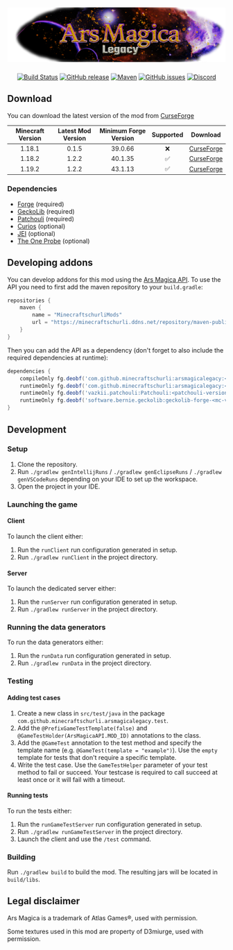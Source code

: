 [![Ars Magica: Legacy](src/main/resources/logo.png)](https://mc-mods.cf/ars-magica-legacy)
==================

<!--suppress HtmlDeprecatedAttribute -->
<div align="center">

[![Build Status](https://img.shields.io/github/actions/workflow/status/MinecraftschurliMods/Ars-Magica-Legacy/build.yml?branch=version%2F1.19.x&logo=github)](https://github.com/MinecraftschurliMods/Ars-Magica-Legacy/actions/workflows/build.yml) 
[![GitHub release](https://img.shields.io/github/v/release/MinecraftschurliMods/Ars-Magica-Legacy?display_name=tag&sort=semver)](https://github.com/MinecraftschurliMods/Ars-Magica-Legacy/releases/latest) 
[![Maven](https://img.shields.io/maven-metadata/v?metadataUrl=https%3A%2F%2Fminecraftschurli.ddns.net%2Frepository%2Fmaven-public%2Fcom%2Fgithub%2Fminecraftschurlimods%2Farsmagicalegacy%2Fmaven-metadata.xml&versionPrefix=1.19)](https://minecraftschurli.ddns.net/repository/#/maven-public/com/github/minecraftschurli/arsmagicalegacy) 
[![GitHub issues](https://img.shields.io/github/issues-raw/MinecraftschurliMods/Ars-Magica-Legacy/bug?label=open%20bugs)](https://github.com/MinecraftschurliMods/Ars-Magica-Legacy/issues?q=is%3Aopen+is%3Aissue+label%3Abug) 
[![Discord](https://img.shields.io/discord/358283695104458752?color=%235865F2&label=Discord&logo=discord&logoColor=%235865F2)](https://discord.gg/GcFqXwX)

</div>

## Download
You can download the latest version of the mod from [CurseForge](https://mc-mods.cf/ars-magica-legacy)

| Minecraft Version | Latest Mod Version | Minimum Forge Version | Supported |                             Download                             |
|:-----------------:|:------------------:|:---------------------:|:---------:|:----------------------------------------------------------------:|
|      1.18.1       |       0.1.5        |        39.0.66        |     ❌     | [CurseForge](https://mc-mods.cf/ars-magica-legacy/files/3656337) |
|      1.18.2       |       1.2.2        |        40.1.35        |     ✅     | [CurseForge](https://mc-mods.cf/ars-magica-legacy/files/4212998) |
|      1.19.2       |       1.2.2        |        43.1.13        |     ✅     | [CurseForge](https://mc-mods.cf/ars-magica-legacy/files/4212997) |


### Dependencies
- [Forge](https://files.minecraftforge.net/) (required)
- [GeckoLib](https://mc-mods.cf/geckolib) (required)
- [Patchouli](https://mc-mods.cf/patchouli) (required)
- [Curios](https://mc-mods.cf/curios) (optional)
- [JEI](https://mc-mods.cf/jei) (optional)
- [The One Probe](https://mc-mods.cf/the-one-probe) (optional)

## Developing addons
You can develop addons for this mod using the [Ars Magica API](https://minecraftschurli.ddns.net/repository/javadoc/maven-public/com/github/minecraftschurlimods/arsmagicalegacy/1.19.2-1.2.2).
To use the API you need to first add the maven repository to your `build.gradle`:
```groovy
repositories {
    maven {
        name = "MinecraftschurliMods"
        url = "https://minecraftschurli.ddns.net/repository/maven-public/"
    }
}
```
Then you can add the API as a dependency (don't forget to also include the required dependencies at runtime):
```groovy
dependencies {
    compileOnly fg.deobf('com.github.minecraftschurli:arsmagicalegacy:<arsmagicalegacy-version>:api')
    runtimeOnly fg.deobf('com.github.minecraftschurli:arsmagicalegacy:<arsmagicalegacy-version>')
    runtimeOnly fg.deobf('vazkii.patchouli:Patchouli:<patchouli-version>')
    runtimeOnly fg.deobf('software.bernie.geckolib:geckolib-forge-<mc-version>:<geckolib-version>')
}
```

## Development
### Setup
1. Clone the repository.
2. Run `./gradlew genIntellijRuns` / `./gradlew genEclipseRuns` / `./gradlew genVSCodeRuns` depending on your IDE to set up the workspace.
3. Open the project in your IDE.

### Launching the game
#### Client
To launch the client either:
1. Run the `runClient` run configuration generated in setup.
2. Run `./gradlew runClient` in the project directory.

#### Server
To launch the dedicated server either:
1. Run the `runServer` run configuration generated in setup.
2. Run `./gradlew runServer` in the project directory.

### Running the data generators
To run the data generators either:
1. Run the `runData` run configuration generated in setup.
2. Run `./gradlew runData` in the project directory.

### Testing
#### Adding test cases
1. Create a new class in `src/test/java` in the package `com.github.minecraftschurli.arsmagicalegacy.test`.
2. Add the `@PrefixGameTestTemplate(false)` and `@GameTestHolder(ArsMagicaAPI.MOD_ID)` annotations to the class.
3. Add the `@GameTest` annotation to the test method and specify the template name (e.g. `@GameTest(template = "example")`). Use the `empty` template for tests that don't require a specific template.
4. Write the test case. Use the `GameTestHelper` parameter of your test method to fail or succeed. Your testcase is required to call succeed at least once or it will fail with a timeout.

#### Running tests
To run the tests either:
1. Run the `runGameTestServer` run configuration generated in setup.
2. Run `./gradlew runGameTestServer` in the project directory.
3. Launch the client and use the `/test` command.

### Building
Run `./gradlew build` to build the mod. The resulting jars will be located in `build/libs`.

## Legal disclaimer
Ars Magica is a trademark of Atlas Games®, used with permission.

Some textures used in this mod are property of D3miurge, used with permission.
